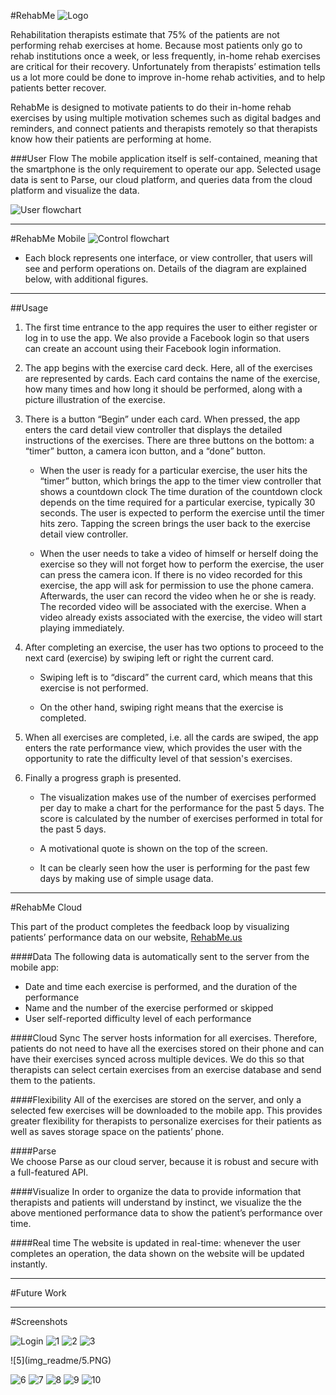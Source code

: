 #RehabMe
![Logo](img_readme/Logo.jpg)

Rehabilitation therapists estimate that 75% of the patients are not performing rehab exercises at home. Because most patients only go to rehab institutions once a week, or less frequently, in-home rehab exercises are critical for their recovery. Unfortunately from therapists’ estimation tells us a lot more could be done to improve in-home rehab activities, and to help patients better recover.

RehabMe is designed to motivate patients to do their in-home rehab exercises by using multiple motivation schemes such as digital badges and reminders, and connect patients and therapists remotely so that therapists know how their patients are performing at home.

###User Flow
The mobile application itself is self-contained, meaning that the smartphone is the only requirement to operate our app. Selected usage data is sent to Parse, our cloud platform, and  queries data from the cloud platform and visualize the data.

![User flowchart](img_readme/data_flow.png)

--- 

#RehabMe Mobile
![Control flowchart](img_readme/control_flow.png)

- Each block represents one interface, or view controller, that users will see and perform operations on. Details of the diagram are explained below, with additional figures.

---

##Usage

1. The first time entrance to the app requires the user to either register or log in to use the app. We also provide a Facebook login so that users can create an account using their Facebook login information.
2. The app begins with the exercise card deck. Here, all of the exercises are represented by cards. Each card contains the name of the exercise, how many times and how long it should be performed, along with a picture illustration of the exercise.3. There is a button “Begin” under each card. When pressed, the app enters the card detail view controller that displays the detailed instructions of the exercises. There are three buttons on the bottom: a “timer” button, a camera icon button, and a “done” button.
	- When the user is ready for a particular exercise, the user hits the “timer” button, which brings the app to the timer view controller that shows a countdown clock The time duration of the countdown clock depends on the time required for a particular exercise, typically 30 seconds. The user is expected to perform the exercise until the timer hits zero. Tapping the screen brings the user back to the exercise detail view controller.
	- When the user needs to take a video of himself or herself doing the exercise so they will not forget how to perform the exercise, the user can press the camera icon. If there is no video recorded for this exercise, the app will ask for permission to use the phone camera. Afterwards, the user can record the video when he or she is ready. The recorded video will be associated with the exercise. When a video already exists associated with the exercise, the video will start playing immediately.
4. After completing an exercise, the user has two options to proceed to the next card (exercise) by swiping left or right the current card. 
	- Swiping left is to “discard” the current card, which means that this exercise is not performed. 
	- On the other hand, swiping right means that the exercise is completed. 
5. When all exercises are completed, i.e. all the cards are swiped, the app enters the rate performance view, which provides the user with the opportunity to rate the difficulty level of that session's exercises.
6. Finally a progress graph is presented. 
	- The visualization makes use of the number of exercises performed per day to make a chart for the performance for the past 5 days. The score is calculated by the number of exercises performed in total for the past 5 days.
	- A motivational quote is shown on the top of the screen. 
	- It can be clearly seen how the user is performing for the past few days by making use of simple usage data.

---
#RehabMe Cloud

This part of the product completes the feedback loop by visualizing patients’ performance data on our website, [RehabMe.us](http://www.rehabme.us "Let's Heal Together") 

####Data
The following data is automatically sent to the server from the mobile app:
 
 - Date and time each exercise is performed, and the duration of the performance
 - Name and the number of the exercise performed or skipped
 - User self-reported difficulty level of each performance 

####Cloud Sync
The server hosts information for all exercises. Therefore, patients do not need to have all the exercises stored on their phone and can have their exercises synced across multiple devices. We do this so that therapists can select certain exercises from an exercise database and send them to the patients.

####Flexibility
All of the exercises are stored on the server, and only a selected few exercises will be downloaded to the mobile app. This provides greater flexibility for therapists to personalize exercises for their patients as well as saves storage space on the patients’ phone. 

####Parse	
We choose Parse as our cloud server, because it is robust and secure with a full-featured API. 


####Visualize
In order to organize the data to provide information that therapists and patients will understand by instinct, we visualize the the above mentioned performance data to show the patient’s performance over time. 

####Real time
The website is updated in real-time: whenever the user completes an operation, the data shown on the website will be updated instantly. 

---

#Future Work

---

#Screenshots
![Login](img_readme/login.tif)![1](img_readme/1.PNG)
![2](img_readme/2.PNG)
![3](img_readme/3.PNG)
<!--![4](img_readme/4.PNG)
-->![5](img_readme/5.PNG)
![6](img_readme/6.PNG)
![7](img_readme/7.PNG)
![8](img_readme/8.PNG)
![9](img_readme/9.PNG)
![10](img_readme/10.PNG)

